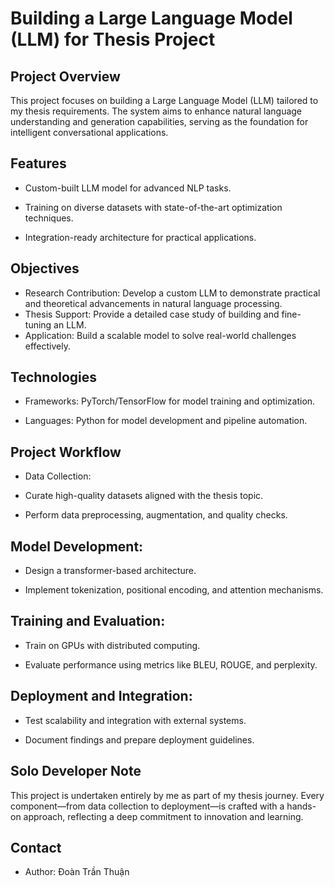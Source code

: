 # Building a Large Language Model (LLM) for Thesis Project


## Project Overview

This project focuses on building a Large Language Model (LLM) tailored to my thesis requirements. The system aims to enhance natural language understanding and generation capabilities, serving as the foundation for intelligent conversational applications.

## Features

- Custom-built LLM model for advanced NLP tasks.

- Training on diverse datasets with state-of-the-art optimization techniques.

- Integration-ready architecture for practical applications.

## Objectives

- Research Contribution: Develop a custom LLM to demonstrate practical and theoretical advancements in natural language processing.
- Thesis Support: Provide a detailed case study of building and fine-tuning an LLM.
- Application: Build a scalable model to solve real-world challenges effectively.

## Technologies

- Frameworks: PyTorch/TensorFlow for model training and optimization.

- Languages: Python for model development and pipeline automation.

## Project Workflow

- Data Collection:

- Curate high-quality datasets aligned with the thesis topic.

- Perform data preprocessing, augmentation, and quality checks.

## Model Development:

- Design a transformer-based architecture.

- Implement tokenization, positional encoding, and attention mechanisms.

## Training and Evaluation:

- Train on GPUs with distributed computing.

- Evaluate performance using metrics like BLEU, ROUGE, and perplexity.


## Deployment and Integration:

- Test scalability and integration with external systems.

- Document findings and prepare deployment guidelines.

## Solo Developer Note

This project is undertaken entirely by me as part of my thesis journey. Every component—from data collection to deployment—is crafted with a hands-on approach, reflecting a deep commitment to innovation and learning.

## Contact
- Author: Đoàn Trần Thuận
